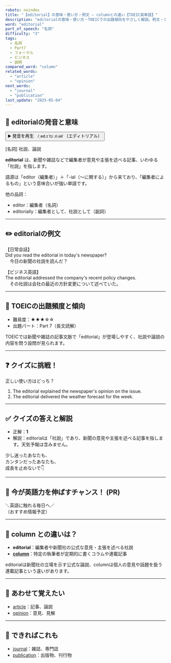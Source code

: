 ```yaml
---
robots: noindex
title: "【editorial】の意味・使い方・例文 ― columnとの違い【TOEIC英単語】"
description: "editorialの意味・使い方・TOEICでの出題傾向をやさしく解説。例文・クイズ付きでcolumnとの違いもわかりやすく学べます。"
word: "editorial"
part_of_speech: "名詞"
difficulty: "3"
tags:
  - 名詞
  - Part7
  - フォーマル
  - ビジネス
  - 説明
compared_word: "column"
related_words:
  - "article"
  - "opinion"
next_words:
  - "journal"
  - "publication"
last_update: "2025-05-04"
---
```


## 🔰 editorialの発音と意味

<button class="play-audio" onclick="playTTS('editorial')">
  <span class="play-audio-main">
    ▶️ 発音を再生　/ˌed.ɪˈtɔː.ri.əl/
  </span>
  <span class="play-audio-sub">
    （エディトリアル）
  </span>
</button>

[名詞] 社説、論説

**editorial** は、新聞や雑誌などで編集者が意見や主張を述べる記事、いわゆる「社説」を指します。

語源は「editor（編集者）」＋「-ial（～に関する）」から来ており、「編集者によるもの」という意味合いが強い単語です。

他の品詞：  
- editor：編集者（名詞）
- editorially：編集者として、社説として（副詞）

---

## ✏️ editorialの例文

【日常会話】  
Did you read the editorial in today's newspaper?  
　今日の新聞の社説を読んだ？

【ビジネス英語】  
The editorial addressed the company's recent policy changes.  
　その社説は会社の最近の方針変更について述べていた。

---

## 🎯 TOEICの出題頻度と傾向

- 難易度：★★★☆☆
- 出題パート：Part 7（長文読解）

TOEICでは新聞や雑誌の記事文脈で「editorial」が登場しやすく、社説や論説の内容を問う設問が見られます。

---

## ❓ クイズに挑戦！

正しい使い方はどっち？

1. The editorial explained the newspaper's opinion on the issue.  
2. The editorial delivered the weather forecast for the week.

---

## ✅ クイズの答えと解説

- 正解：**1**
- 解説：editorialは「社説」であり、新聞の意見や主張を述べる記事を指します。天気予報は含みません。

少し迷ったあなたも、  
カンタンだったあなたも、  
成長を止めないで👇️

---

## 🚀 今が英語力を伸ばすチャンス！ (PR)

<div class="info-center">
＼英語に触れる毎日へ／<br>  
（おすすめ情報予定）
</div>

---

## 🤔  column との違いは？

- **editorial**：編集者や新聞社の公式な意見・主張を述べる社説
- **[column](/column)**：特定の執筆者が定期的に書くコラムや連載記事

editorialは新聞社の立場を示す公式な論説、columnは個人の意見や話題を扱う連載記事という違いがあります。

---

## 🧩 あわせて覚えたい

- [article](/article)：記事、論説
- [opinion](/opinion)：意見、見解

---

## 📖 できればこれも

- [journal](/journal)：雑誌、専門誌
- [publication](/publication)：出版物、刊行物

<!-- cvid: aid22_bid34 -->
